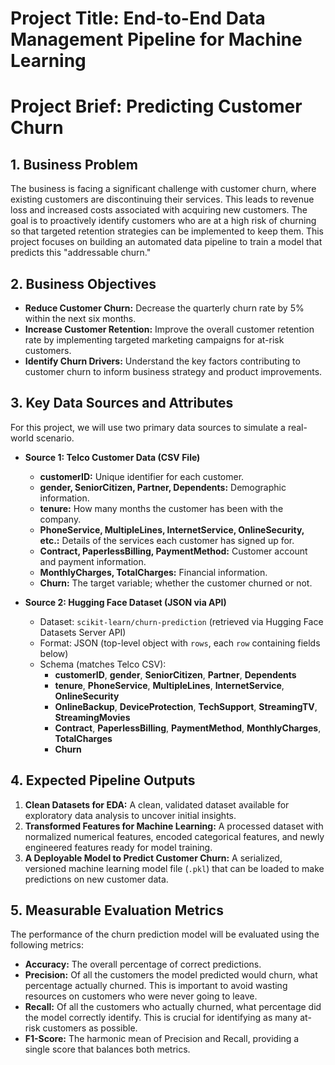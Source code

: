 # Project Title: End-to-End Data Management Pipeline for Machine Learning

# Project Brief: Predicting Customer Churn

## 1. Business Problem

The business is facing a significant challenge with customer churn, where existing customers are discontinuing their services. This leads to revenue loss and increased costs associated with acquiring new customers. The goal is to proactively identify customers who are at a high risk of churning so that targeted retention strategies can be implemented to keep them. This project focuses on building an automated data pipeline to train a model that predicts this "addressable churn."

## 2. Business Objectives

*   **Reduce Customer Churn:** Decrease the quarterly churn rate by 5% within the next six months.
*   **Increase Customer Retention:** Improve the overall customer retention rate by implementing targeted marketing campaigns for at-risk customers.
*   **Identify Churn Drivers:** Understand the key factors contributing to customer churn to inform business strategy and product improvements.

## 3. Key Data Sources and Attributes

For this project, we will use two primary data sources to simulate a real-world scenario.

*   **Source 1: Telco Customer Data (CSV File)**
    *   **customerID:** Unique identifier for each customer.
    *   **gender, SeniorCitizen, Partner, Dependents:** Demographic information.
    *   **tenure:** How many months the customer has been with the company.
    *   **PhoneService, MultipleLines, InternetService, OnlineSecurity, etc.:** Details of the services each customer has signed up for.
    *   **Contract, PaperlessBilling, PaymentMethod:** Customer account and payment information.
    *   **MonthlyCharges, TotalCharges:** Financial information.
    *   **Churn:** The target variable; whether the customer churned or not.

*   **Source 2: Hugging Face Dataset (JSON via API)**
    *   Dataset: `scikit-learn/churn-prediction` (retrieved via Hugging Face Datasets Server API)
    *   Format: JSON (top-level object with `rows`, each `row` containing fields below)
    *   Schema (matches Telco CSV):
        *   **customerID**, **gender**, **SeniorCitizen**, **Partner**, **Dependents**
        *   **tenure**, **PhoneService**, **MultipleLines**, **InternetService**, **OnlineSecurity**
        *   **OnlineBackup**, **DeviceProtection**, **TechSupport**, **StreamingTV**, **StreamingMovies**
        *   **Contract**, **PaperlessBilling**, **PaymentMethod**, **MonthlyCharges**, **TotalCharges**
        *   **Churn**

## 4. Expected Pipeline Outputs

1.  **Clean Datasets for EDA:** A clean, validated dataset available for exploratory data analysis to uncover initial insights.
2.  **Transformed Features for Machine Learning:** A processed dataset with normalized numerical features, encoded categorical features, and newly engineered features ready for model training.
3.  **A Deployable Model to Predict Customer Churn:** A serialized, versioned machine learning model file (`.pkl`) that can be loaded to make predictions on new customer data.

## 5. Measurable Evaluation Metrics

The performance of the churn prediction model will be evaluated using the following metrics:

*   **Accuracy:** The overall percentage of correct predictions.
*   **Precision:** Of all the customers the model predicted would churn, what percentage actually churned. This is important to avoid wasting resources on customers who were never going to leave.
*   **Recall:** Of all the customers who actually churned, what percentage did the model correctly identify. This is crucial for identifying as many at-risk customers as possible.
*   **F1-Score:** The harmonic mean of Precision and Recall, providing a single score that balances both metrics.